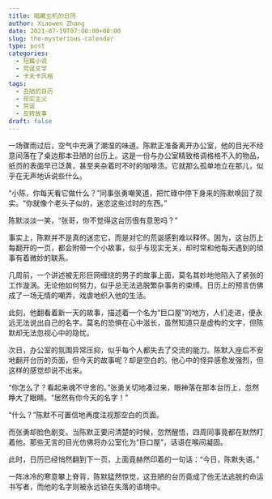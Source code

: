 ```yaml
---
title: 暗藏玄机的日历
author: Xiaowen Zhang
date: 2021-07-19T07:00:00+08:00
slug: the-mysterious-calendar
type: post
categories:
  - 短篇小说
  - 荒诞文学
  - 卡夫卡风格
tags:
  - 丑陋的日历
  - 现实主义
  - 荒诞
  - 反转故事
draft: false
---
```


一场骤雨过后，空气中充满了潮湿的味道。陈默正准备离开办公室，他的目光不经意间落在了桌边那本丑陋的台历上。这是一份与办公室精致格调格格不入的物品，纸页的表面早已泛黄，甚至夹杂着时不时的咖啡渍。它就那么孤单地立在那儿，似乎在无声地诉说些什么。

“小陈，你每天看它做什么？”同事张勇嘲笑道，把忙碌中停下身来的陈默唤回了现实。“你就像个老头子似的，迷恋这些过时的东西。”

陈默淡淡一笑，“张哥，你不觉得这台历很有意思吗？”

事实上，陈默并不是真的迷恋它，而是对它的荒诞感到难以释怀。因为，这台历上每翻开的一页，都会附带一个小故事，似乎与现实无关，却时常和他每天遇到的琐事有着微妙的联系。

几周前，一个讲述被无形巨网缠绕的男子的故事上面，莫名其妙地他陷入了紧张的工作漩涡。无论他如何努力，似乎总无法逃脱繁杂事务的束缚。日历上的预言仿佛成了一场无情的嘲弄，戏虐地织入他的生活。

此刻，他翻看着新一天的故事，描述着一个名为“巨口屋”的地方，人们走进，便永远无法说出自己的名字。莫名的恐惧在心中滋长，虽然知道只是虚构的文字，但陈默却无法忽视心中的隐忧。

次日，办公室的氛围异常压抑，似乎每个人都失去了交流的能力。陈默入座后不安地翻开台历的页面，但今天的故事呢？却是空白的。他心中的怪异感愈发强烈，但这样的感觉却说不出来。

“你怎么了？看起来魂不守舍的。”张勇关切地凑过来，眼神落在那本台历上，忽然睁大了眼睛。“居然有你今天的名字！”

“什么？”陈默不可置信地再度注视那空白的页面。

而张勇却脸色剧变。当陈默正要问清楚的时候，忽然醒悟，四周同事竟都在默然盯着他。那些无言的目光仿佛将办公室化为“巨口屋”，话语在喉间凝固。

此时，日历已经悄然翻到下一页，上面竟赫然印着的一句话：“今日，陈默失语。”

一阵冰冷的寒意攀上脊背，陈默猛然惊觉，这丑陋的台历竟成了他无法逃脱的命运书写者，而他的名字则被永远锁在失落的语境中。